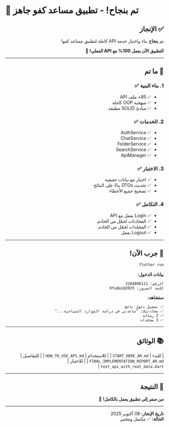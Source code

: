 # 🎊 تم بنجاح! - تطبيق مساعد كفو جاهز

<div dir="rtl">

## ✅ الإنجاز

تم **بنجاح** بناء واختبار خدمة API كاملة لتطبيق مساعد كفو!

**التطبيق الآن يعمل 100% مع API الفعلي!** 🎉

---

## 🎯 ما تم

### 1. بناء البنية ✅
- ✅ 85+ ملف API
- ✅ منهجية OOP كاملة
- ✅ مبادئ SOLID مطبقة

### 2. الخدمات ✅
- ✅ AuthService
- ✅ ChatService  
- ✅ FolderService
- ✅ SearchService
- ✅ ApiManager

### 3. الاختبار ✅
- ✅ اختبار مع بيانات حقيقية
- ✅ تحديث DTOs بناءً على النتائج
- ✅ تصحيح جميع الأخطاء

### 4. التكامل ✅
- ✅ Login يعمل مع API
- ✅ المحادثات تُحمّل من الخادم
- ✅ المجلدات تُحمّل من الخادم
- ✅ Logout يعمل

---

## 🚀 جرب الآن!

```bash
flutter run
```

**بيانات الدخول:**
```
الرقم: 2284896111
كلمة المرور: Kfu@ai@2025
```

**ستشاهد:**
```
✅ تسجيل دخول ناجح
✅ محادثتك: "ساعدني في دراسة الموارد السياحية..."
✅ 2 رسالة
✅ 3 مجلدات
```

---

## 📚 الوثائق

| للبدء | `START_HERE_AR.md` |
| للاستخدام | `HOW_TO_USE_API.md` |
| للتفاصيل | `FINAL_IMPLEMENTATION_REPORT_AR.md` |
| للاختبار | `test_api_with_real_data.dart` |

---

## 🎉 النتيجة

**من صفر إلى تطبيق يعمل بالكامل!** 🚀

---

**تاريخ الإنجاز:** 08 أكتوبر 2025  
**الحالة:** ✅ مكتمل ومختبر  

</div>

